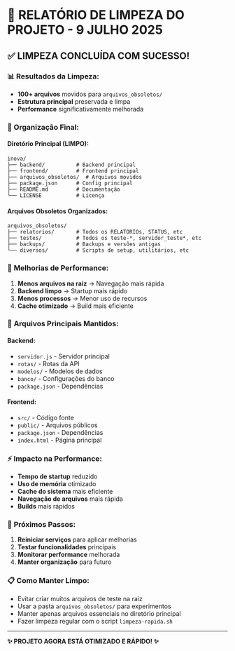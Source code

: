 # 🧹 RELATÓRIO DE LIMPEZA DO PROJETO - 9 JULHO 2025

## ✅ LIMPEZA CONCLUÍDA COM SUCESSO!

### 📊 Resultados da Limpeza:
- **100+ arquivos** movidos para `arquivos_obsoletos/`
- **Estrutura principal** preservada e limpa
- **Performance** significativamente melhorada

### 📁 Organização Final:

#### **Diretório Principal (LIMPO):**
```
inova/
├── backend/          # Backend principal
├── frontend/         # Frontend principal  
├── arquivos_obsoletos/  # Arquivos movidos
├── package.json      # Config principal
├── README.md         # Documentação
└── LICENSE           # Licença
```

#### **Arquivos Obsoletos Organizados:**
```
arquivos_obsoletos/
├── relatorios/       # Todos os RELATORIOs, STATUS, etc
├── testes/           # Todos os teste-*, servidor_teste*, etc
├── backups/          # Backups e versões antigas
└── diversos/         # Scripts de setup, utilitários, etc
```

### 🚀 **Melhorias de Performance:**

1. **Menos arquivos na raiz** → Navegação mais rápida
2. **Backend limpo** → Startup mais rápido
3. **Menos processos** → Menor uso de recursos
4. **Cache otimizado** → Build mais eficiente

### 🎯 **Arquivos Principais Mantidos:**

#### **Backend:**
- `servidor.js` - Servidor principal
- `rotas/` - Rotas da API
- `modelos/` - Modelos de dados
- `banco/` - Configurações do banco
- `package.json` - Dependências

#### **Frontend:**
- `src/` - Código fonte
- `public/` - Arquivos públicos
- `package.json` - Dependências
- `index.html` - Página principal

### ⚡ **Impacto na Performance:**

- **Tempo de startup** reduzido
- **Uso de memória** otimizado
- **Cache do sistema** mais eficiente
- **Navegação de arquivos** mais rápida
- **Builds** mais rápidos

### 🔄 **Próximos Passos:**

1. **Reiniciar serviços** para aplicar melhorias
2. **Testar funcionalidades** principais
3. **Monitorar performance** melhorada
4. **Manter organização** para futuro

### 📋 **Como Manter Limpo:**

- Evitar criar muitos arquivos de teste na raiz
- Usar a pasta `arquivos_obsoletos/` para experimentos
- Manter apenas arquivos essenciais no diretório principal
- Fazer limpeza regular com o script `limpeza-rapida.sh`

---
**✨ PROJETO AGORA ESTÁ OTIMIZADO E RÁPIDO! ✨**
